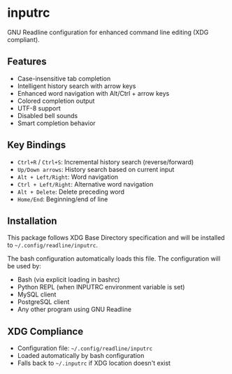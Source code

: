 # inputrc

GNU Readline configuration for enhanced command line editing (XDG compliant).

## Features

- Case-insensitive tab completion
- Intelligent history search with arrow keys
- Enhanced word navigation with Alt/Ctrl + arrow keys
- Colored completion output
- UTF-8 support
- Disabled bell sounds
- Smart completion behavior

## Key Bindings

- `Ctrl+R` / `Ctrl+S`: Incremental history search (reverse/forward)
- `Up/Down arrows`: History search based on current input
- `Alt + Left/Right`: Word navigation
- `Ctrl + Left/Right`: Alternative word navigation
- `Alt + Delete`: Delete preceding word
- `Home/End`: Beginning/end of line

## Installation

This package follows XDG Base Directory specification and will be installed to `~/.config/readline/inputrc`.

The bash configuration automatically loads this file. The configuration will be used by:
- Bash (via explicit loading in bashrc)
- Python REPL (when INPUTRC environment variable is set)
- MySQL client
- PostgreSQL client
- Any other program using GNU Readline

## XDG Compliance

- Configuration file: `~/.config/readline/inputrc`
- Loaded automatically by bash configuration
- Falls back to `~/.inputrc` if XDG location doesn't exist
